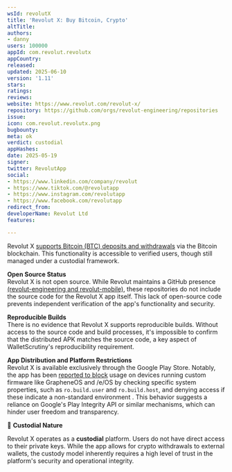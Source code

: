 ```yaml
---
wsId: revolutX
title: 'Revolut X: Buy Bitcoin, Crypto'
altTitle: 
authors:
- danny
users: 100000
appId: com.revolut.revolutx
appCountry: 
released: 
updated: 2025-06-10
version: '1.11'
stars: 
ratings: 
reviews: 
website: https://www.revolut.com/revolut-x/
repository: https://github.com/orgs/revolut-engineering/repositories
issue: 
icon: com.revolut.revolutx.png
bugbounty: 
meta: ok
verdict: custodial
appHashes: 
date: 2025-05-19
signer: 
twitter: RevolutApp
social:
- https://www.linkedin.com/company/revolut
- https://www.tiktok.com/@revolutapp
- https://www.instagram.com/revolutapp
- https://www.facebook.com/revolutapp
redirect_from: 
developerName: Revolut Ltd
features: 

---
```


Revolut X [supports Bitcoin (BTC) deposits and withdrawals](https://help.revolut.com/help/wealth/cryptocurrencies/transferring-cryptocurrencies/withdrawing-cryptocurrencies/how-do-i-send-crypto-to-an-external-wallet) via the Bitcoin blockchain. This functionality is accessible to verified users, though still managed under a custodial framework. 

**Open Source Status**\
Revolut X is not open source. While Revolut maintains a GitHub presence [(revolut-engineering and revolut-mobile)](https://github.com/orgs/revolut-engineering/repositories), these repositories do not include the source code for the Revolut X app itself. This lack of open-source code prevents independent verification of the app's functionality and security.

**Reproducible Builds**\
There is no evidence that Revolut X supports reproducible builds. Without access to the source code and build processes, it's impossible to confirm that the distributed APK matches the source code, a key aspect of WalletScrutiny's reproducibility requirement.

**App Distribution and Platform Restrictions**\
Revolut X is available exclusively through the Google Play Store. Notably, the app has been [reported to block](https://community.e.foundation/t/sorry-revolut-is-not-supported-on-devices-with-custom-firmware/63282/91?page=5) usage on devices running custom firmware like GrapheneOS and /e/OS by checking specific system properties, such as `ro.build.user` and `ro.build.host`, and denying access if these indicate a non-standard environment . This behavior suggests a reliance on Google's Play Integrity API or similar mechanisms, which can hinder user freedom and transparency.


🔐 **Custodial Nature**

Revolut X operates as a **custodial** platform. Users do not have direct access to their private keys. While the app allows for crypto withdrawals to external wallets, the custody model inherently requires a high level of trust in the platform's security and operational integrity.
